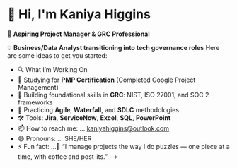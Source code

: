 # 👋 Hi, I'm Kaniya Higgins

🎯 **Aspiring Project Manager & GRC Professional** 

💡 **Business/Data Analyst transitioning into tech governance roles**
Here are some ideas to get you started:

- 🔍 What I’m Working On
- 📘 Studying for **PMP Certification** (Completed Google Project Management)
- 🔐 Building foundational skills in **GRC**: NIST, ISO 27001, and SOC 2 frameworks
- 🧠 Practicing **Agile**, **Waterfall**, and **SDLC** methodologies
- 🛠️ Tools: **Jira**, **ServiceNow**, **Excel**, **SQL**, **PowerPoint**
- 📫 How to reach me: ... kaniyahiggins@outlook.com
- 😄 Pronouns: ... SHE/HER
- ⚡ Fun fact: ...🧩 “I manage projects the way I do puzzles — one piece at a time, with coffee and post-its.”
-->
